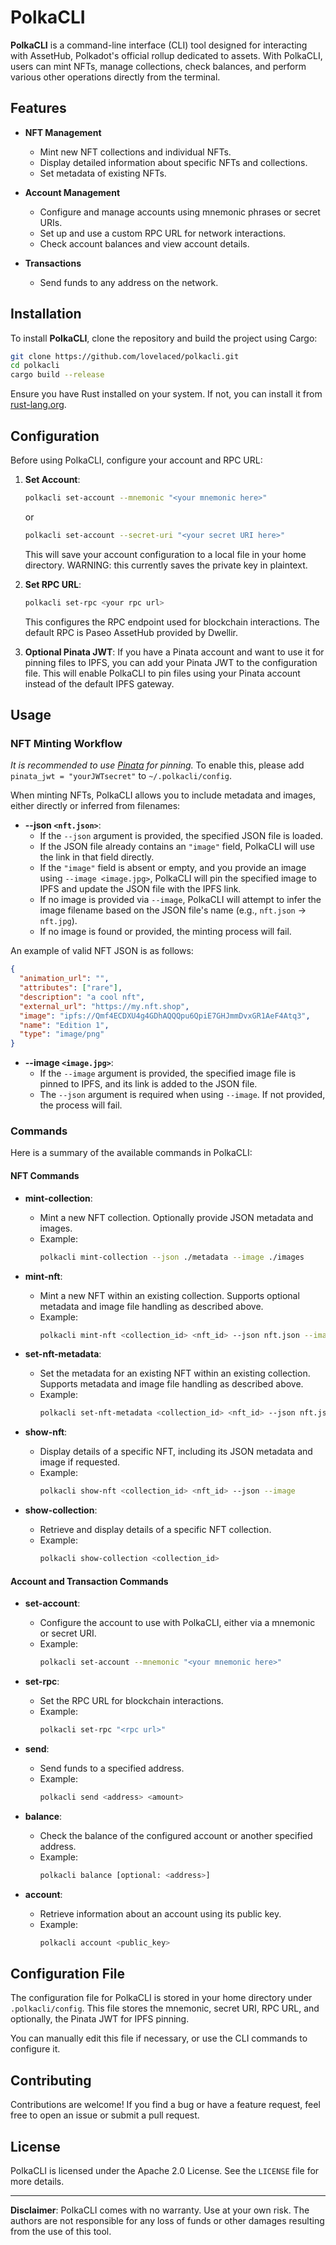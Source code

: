 # PolkaCLI

**PolkaCLI** is a command-line interface (CLI) tool designed for interacting with AssetHub, Polkadot's official rollup dedicated to assets. With PolkaCLI, users can mint NFTs, manage collections, check balances, and perform various other operations directly from the terminal.

## Features

- **NFT Management**
  - Mint new NFT collections and individual NFTs.
  - Display detailed information about specific NFTs and collections.
  - Set metadata of existing NFTs.

- **Account Management**
  - Configure and manage accounts using mnemonic phrases or secret URIs.
  - Set up and use a custom RPC URL for network interactions.
  - Check account balances and view account details.

- **Transactions**
  - Send funds to any address on the network.

## Installation

To install **PolkaCLI**, clone the repository and build the project using Cargo:

```bash
git clone https://github.com/lovelaced/polkacli.git
cd polkacli
cargo build --release
```

Ensure you have Rust installed on your system. If not, you can install it from [rust-lang.org](https://www.rust-lang.org/).

## Configuration

Before using PolkaCLI, configure your account and RPC URL:

1. **Set Account**:
   ```bash
   polkacli set-account --mnemonic "<your mnemonic here>"
   ```
   or
   ```bash
   polkacli set-account --secret-uri "<your secret URI here>"
   ```
   This will save your account configuration to a local file in your home directory. WARNING: this currently saves the private key in plaintext.

2. **Set RPC URL**:
   ```bash
   polkacli set-rpc <your rpc url>
   ```

   This configures the RPC endpoint used for blockchain interactions. The default RPC is Paseo AssetHub provided by Dwellir.

3. **Optional Pinata JWT**:
   If you have a Pinata account and want to use it for pinning files to IPFS, you can add your Pinata JWT to the configuration file. This will enable PolkaCLI to pin files using your Pinata account instead of the default IPFS gateway.

## Usage

### NFT Minting Workflow

*It is recommended to use [Pinata](https://pinata.cloud/) for pinning.*
To enable this, please add `pinata_jwt = "yourJWTsecret"` to `~/.polkacli/config`.

When minting NFTs, PolkaCLI allows you to include metadata and images, either directly or inferred from filenames:

- **--json `<nft.json>`**:
  - If the `--json` argument is provided, the specified JSON file is loaded.
  - If the JSON file already contains an `"image"` field, PolkaCLI will use the link in that field directly.
  - If the `"image"` field is absent or empty, and you provide an image using `--image <image.jpg>`, PolkaCLI will pin the specified image to IPFS and update the JSON file with the IPFS link.
  - If no image is provided via `--image`, PolkaCLI will attempt to infer the image filename based on the JSON file's name (e.g., `nft.json` -> `nft.jpg`).
  - If no image is found or provided, the minting process will fail.

An example of valid NFT JSON is as follows:

```json
{
  "animation_url": "",
  "attributes": ["rare"],
  "description": "a cool nft",
  "external_url": "https://my.nft.shop",
  "image": "ipfs://Qmf4ECDXU4g4GDhAQQQpu6QpiE7GHJmmDvxGR1AeF4Atq3",
  "name": "Edition 1",
  "type": "image/png"
}
```
  
- **--image `<image.jpg>`**:
  - If the `--image` argument is provided, the specified image file is pinned to IPFS, and its link is added to the JSON file.
  - The `--json` argument is required when using `--image`. If not provided, the process will fail.

### Commands

Here is a summary of the available commands in PolkaCLI:

#### NFT Commands

- **mint-collection**:
  - Mint a new NFT collection. Optionally provide JSON metadata and images.
  - Example:
    ```bash
    polkacli mint-collection --json ./metadata --image ./images
    ```

- **mint-nft**:
  - Mint a new NFT within an existing collection. Supports optional metadata and image file handling as described above.
  - Example:
    ```bash
    polkacli mint-nft <collection_id> <nft_id> --json nft.json --image nft.jpg
    ```

- **set-nft-metadata**:
  - Set the metadata for an existing NFT within an existing collection. Supports metadata and image file handling as described above.
  - Example:
    ```bash
    polkacli set-nft-metadata <collection_id> <nft_id> --json nft.json --image nft.jpg
    ```

- **show-nft**:
  - Display details of a specific NFT, including its JSON metadata and image if requested.
  - Example:
    ```bash
    polkacli show-nft <collection_id> <nft_id> --json --image
    ```

- **show-collection**:
  - Retrieve and display details of a specific NFT collection.
  - Example:
    ```bash
    polkacli show-collection <collection_id>
    ```

#### Account and Transaction Commands

- **set-account**:
  - Configure the account to use with PolkaCLI, either via a mnemonic or secret URI.
  - Example:
    ```bash
    polkacli set-account --mnemonic "<your mnemonic here>"
    ```

- **set-rpc**:
  - Set the RPC URL for blockchain interactions.
  - Example:
    ```bash
    polkacli set-rpc "<rpc url>"
    ```

- **send**:
  - Send funds to a specified address.
  - Example:
    ```bash
    polkacli send <address> <amount>
    ```

- **balance**:
  - Check the balance of the configured account or another specified address.
  - Example:
    ```bash
    polkacli balance [optional: <address>]
    ```

- **account**:
  - Retrieve information about an account using its public key.
  - Example:
    ```bash
    polkacli account <public_key>
    ```

## Configuration File

The configuration file for PolkaCLI is stored in your home directory under `.polkacli/config`. This file stores the mnemonic, secret URI, RPC URL, and optionally, the Pinata JWT for IPFS pinning.

You can manually edit this file if necessary, or use the CLI commands to configure it.

## Contributing

Contributions are welcome! If you find a bug or have a feature request, feel free to open an issue or submit a pull request.

## License

PolkaCLI is licensed under the Apache 2.0 License. See the `LICENSE` file for more details.

---

**Disclaimer**: PolkaCLI comes with no warranty. Use at your own risk. The authors are not responsible for any loss of funds or other damages resulting from the use of this tool.
